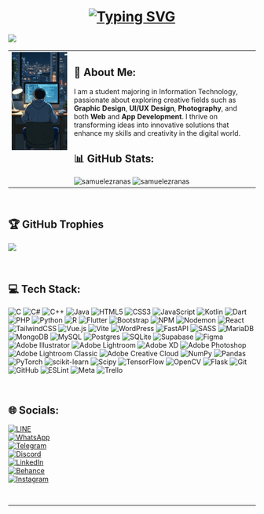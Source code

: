 <h1 align="center">
<a href="https://git.io/typing-svg"><img src="https://readme-typing-svg.herokuapp.com?font=Fira+Code&weight=800&size=30&duration=3500&pause=1000&color=638FF7&center=true&width=800&height=75&lines=Hello%2C+World!+%F0%9F%8C%8D%EF%B8%8F;Welcome+to+my+GitHub+profile!%F0%9F%91%8B;Let's+turning+ideas+%F0%9F%92%A1+into+reality+%F0%9F%98%8C" alt="Typing SVG" /></a>
</h1>

[![](https://visitcount.itsvg.in/api?id=samuelezranas&icon=5&color=1)](https://visitcount.itsvg.in)

<table>
  <tr>
    <td valign="top" width="300em">
      <img src="https://raw.githubusercontent.com/samuelezranas/samuelezranas/main/stress-programmer.gif" alt="Stress Programmer" width="300px" /> 
    </td>
    <td valign="top" width="800em">
      <h2>💫 About Me:</h2>
      <p>I am a student majoring in Information Technology, passionate about exploring creative fields such as <strong>Graphic Design</strong>, <strong>UI/UX Design</strong>, <strong>Photography</strong>, and both <strong>Web</strong> and <strong>App Development</strong>. I thrive on transforming ideas into innovative solutions that enhance my skills and creativity in the digital world.</p><h2>📊 GitHub Stats:</h2>
      <img height="150em" width="275em" src="https://github-readme-stats.vercel.app/api/top-langs?username=samuelezranas&show_icons=true&theme=blueberry&locale=en&layout=compact&hide=jupyter%20notebook" alt="samuelezranas" />
      <img height="150em" width="375em" src="https://github-readme-streak-stats.herokuapp.com/?user=samuelezranas&theme=blueberry" alt="samuelezranas" />
    </td>
  </tr>
</table>


<br>

## 🏆 GitHub Trophies
![](https://github-profile-trophy.vercel.app/?username=samuelezranas&theme=tokyonight&no-frame=false&no-bg=false&margin-w=4)

<br>

## 💻 Tech Stack:
![C](https://img.shields.io/badge/c-%2300599C.svg?style=plastic&logo=c&logoColor=white) ![C#](https://img.shields.io/badge/c%23-%23239120.svg?style=plastic&logo=csharp&logoColor=white) ![C++](https://img.shields.io/badge/c++-%2300599C.svg?style=plastic&logo=c%2B%2B&logoColor=white) ![Java](https://img.shields.io/badge/java-%23ED8B00.svg?style=plastic&logo=openjdk&logoColor=white) ![HTML5](https://img.shields.io/badge/html5-%23E34F26.svg?style=plastic&logo=html5&logoColor=white) ![CSS3](https://img.shields.io/badge/css3-%231572B6.svg?style=plastic&logo=css3&logoColor=white) ![JavaScript](https://img.shields.io/badge/javascript-%23323330.svg?style=plastic&logo=javascript&logoColor=%23F7DF1E) ![Kotlin](https://img.shields.io/badge/kotlin-%237F52FF.svg?style=plastic&logo=kotlin&logoColor=white) ![Dart](https://img.shields.io/badge/dart-%230175C2.svg?style=plastic&logo=dart&logoColor=white) ![PHP](https://img.shields.io/badge/php-%23777BB4.svg?style=plastic&logo=php&logoColor=white) ![Python](https://img.shields.io/badge/python-3670A0?style=plastic&logo=python&logoColor=ffdd54) ![R](https://img.shields.io/badge/r-%23276DC3.svg?style=plastic&logo=r&logoColor=white) ![Flutter](https://img.shields.io/badge/Flutter-%2302569B.svg?style=plastic&logo=Flutter&logoColor=white) ![Bootstrap](https://img.shields.io/badge/bootstrap-%238511FA.svg?style=plastic&logo=bootstrap&logoColor=white) ![NPM](https://img.shields.io/badge/NPM-%23CB3837.svg?style=plastic&logo=npm&logoColor=white) ![Nodemon](https://img.shields.io/badge/NODEMON-%23323330.svg?style=plastic&logo=nodemon&logoColor=%BBDEAD) ![React](https://img.shields.io/badge/react-%2320232a.svg?style=plastic&logo=react&logoColor=%2361DAFB) ![TailwindCSS](https://img.shields.io/badge/tailwindcss-%2338B2AC.svg?style=plastic&logo=tailwind-css&logoColor=white) ![Vue.js](https://img.shields.io/badge/vue.js-%2335495e.svg?style=plastic&logo=vuedotjs&logoColor=%234FC08D) ![Vite](https://img.shields.io/badge/vite-%23646CFF.svg?style=plastic&logo=vite&logoColor=white) ![WordPress](https://img.shields.io/badge/WordPress-%23117AC9.svg?style=plastic&logo=WordPress&logoColor=white) ![FastAPI](https://img.shields.io/badge/FastAPI-005571?style=plastic&logo=fastapi) ![SASS](https://img.shields.io/badge/SASS-hotpink.svg?style=plastic&logo=SASS&logoColor=white) ![MariaDB](https://img.shields.io/badge/MariaDB-003545?style=plastic&logo=mariadb&logoColor=white) ![MongoDB](https://img.shields.io/badge/MongoDB-%234ea94b.svg?style=plastic&logo=mongodb&logoColor=white) ![MySQL](https://img.shields.io/badge/mysql-4479A1.svg?style=plastic&logo=mysql&logoColor=white) ![Postgres](https://img.shields.io/badge/postgres-%23316192.svg?style=plastic&logo=postgresql&logoColor=white) ![SQLite](https://img.shields.io/badge/sqlite-%2307405e.svg?style=plastic&logo=sqlite&logoColor=white) ![Supabase](https://img.shields.io/badge/Supabase-3ECF8E?style=plastic&logo=supabase&logoColor=white) ![Figma](https://img.shields.io/badge/figma-%23F24E1E.svg?style=plastic&logo=figma&logoColor=white) ![Adobe Illustrator](https://img.shields.io/badge/adobe%20illustrator-%23FF9A00.svg?style=plastic&logo=adobe%20illustrator&logoColor=white) ![Adobe Lightroom](https://img.shields.io/badge/Adobe%20Lightroom-31A8FF.svg?style=plastic&logo=Adobe%20Lightroom&logoColor=white) ![Adobe XD](https://img.shields.io/badge/Adobe%20XD-470137?style=plastic&logo=Adobe%20XD&logoColor=#FF61F6) ![Adobe Photoshop](https://img.shields.io/badge/adobe%20photoshop-%2331A8FF.svg?style=plastic&logo=adobe%20photoshop&logoColor=white) ![Adobe Lightroom Classic](https://img.shields.io/badge/Adobe%20Lightroom%20Classic-31A8FF.svg?style=plastic&logo=Adobe%20Lightroom%20Classic&logoColor=white) ![Adobe Creative Cloud](https://img.shields.io/badge/Adobe%20Creative%20Cloud-DA1F26.svg?style=plastic&logo=Adobe%20Creative%20Cloud&logoColor=white) ![NumPy](https://img.shields.io/badge/numpy-%23013243.svg?style=plastic&logo=numpy&logoColor=white) ![Pandas](https://img.shields.io/badge/pandas-%23150458.svg?style=plastic&logo=pandas&logoColor=white) ![PyTorch](https://img.shields.io/badge/PyTorch-%23EE4C2C.svg?style=plastic&logo=PyTorch&logoColor=white) ![scikit-learn](https://img.shields.io/badge/scikit--learn-%23F7931E.svg?style=plastic&logo=scikit-learn&logoColor=white) ![Scipy](https://img.shields.io/badge/SciPy-%230C55A5.svg?style=plastic&logo=scipy&logoColor=%white) ![TensorFlow](https://img.shields.io/badge/TensorFlow-%23FF6F00.svg?style=plastic&logo=TensorFlow&logoColor=white) ![OpenCV](https://img.shields.io/badge/opencv-%23white.svg?style=plastic&logo=opencv&logoColor=white) ![Flask](https://img.shields.io/badge/flask-%23000.svg?style=plastic&logo=flask&logoColor=white) ![Git](https://img.shields.io/badge/git-%23F05033.svg?style=plastic&logo=git&logoColor=white) ![GitHub](https://img.shields.io/badge/github-%23121011.svg?style=plastic&logo=github&logoColor=white) ![ESLint](https://img.shields.io/badge/ESLint-4B3263?style=plastic&logo=eslint&logoColor=white) ![Meta](https://img.shields.io/badge/Meta-%230467DF.svg?style=plastic&logo=Meta&logoColor=white) ![Trello](https://img.shields.io/badge/Trello-%23026AA7.svg?style=plastic&logo=Trello&logoColor=white)

<br>

## 🌐 Socials:
[![LINE](https://img.shields.io/badge/ezra__953-00c300?logo=line&logoColor=white)](https://line.me/ti/p/~ezra_953) <br>
[![WhatsApp](https://img.shields.io/badge/Samuel%20Ezra-25D366?logo=whatsapp&logoColor=white)](https://wa.me/6281318994607) <br>
[![Telegram](https://img.shields.io/badge/sam_ezra-%230088cc.svg?logo=telegram&logoColor=white)](https://t.me/sam_ezra) <br>
[![Discord](https://img.shields.io/badge/jetjet-%237289DA.svg?logo=discord&logoColor=white)](https://discord.gg/520607893993684992) <br>
[![LinkedIn](https://img.shields.io/badge/samuel--ezra--sirait-%230077B5.svg?logo=linkedin&logoColor=white)](https://linkedin.com/in/samuel-ezra-sirait) <br>
[![Behance](https://img.shields.io/badge/samuelezranas-1769ff?logo=behance&logoColor=white)](https://behance.net/samuelezranas) <br>
[![Instagram](https://img.shields.io/badge/samuelezra34-%23833AB4.svg?logo=instagram&logoColor=white)](https://instagram.com/samuelezra34) <br>



<br>

-----

<br>
